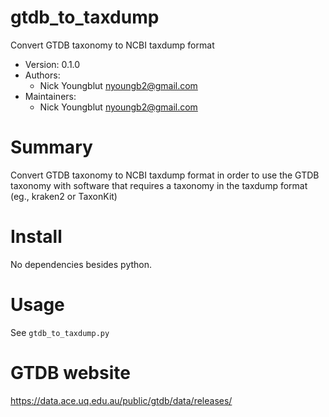 gtdb_to_taxdump
===============

Convert GTDB taxonomy to NCBI taxdump format

* Version: 0.1.0
* Authors:
  * Nick Youngblut <nyoungb2@gmail.com>
* Maintainers:
  * Nick Youngblut <nyoungb2@gmail.com>


# Summary

Convert GTDB taxonomy to NCBI taxdump format in order to
use the GTDB taxonomy with software that requires a
taxonomy in the taxdump format (eg., kraken2 or TaxonKit)

# Install

No dependencies besides python.

# Usage

See `gtdb_to_taxdump.py`

# GTDB website

https://data.ace.uq.edu.au/public/gtdb/data/releases/
